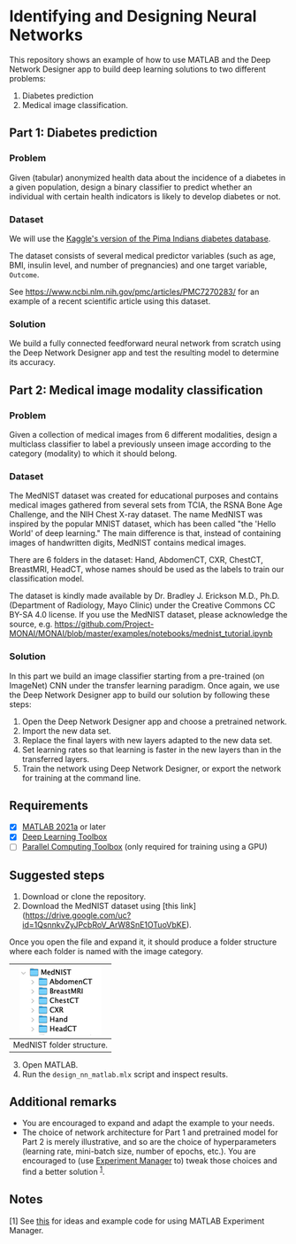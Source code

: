# Identifying and Designing Neural Networks
This repository shows an example of how to use MATLAB and the Deep Network Designer app to build deep learning solutions to two different problems:
1. Diabetes prediction
2. Medical image classification.
## Part 1: Diabetes prediction
### Problem
Given (tabular) anonymized health data about the incidence of a diabetes in a given population, design a binary classifier to predict whether an individual with certain health indicators is likely to develop diabetes or not.
### Dataset
We will use the [Kaggle's version of the Pima Indians diabetes database](https://www.kaggle.com/uciml/pima-indians-diabetes-database).

The dataset consists of several medical predictor variables (such as age, BMI, insulin level, and number of pregnancies) and one target variable, `Outcome`. 

See https://www.ncbi.nlm.nih.gov/pmc/articles/PMC7270283/ for an example of a recent scientific article using this dataset.
### Solution
We build a fully connected feedforward neural network from scratch using the Deep Network Designer app and test the resulting model to determine its accuracy.
## Part 2: Medical image modality classification
### Problem
Given a collection of medical images from 6 different modalities, design a multiclass classifier to label a previously unseen image according to the category (modality) to which it should belong.
### Dataset
The MedNIST dataset was created for educational purposes and contains medical images gathered from several sets from TCIA, the RSNA Bone Age Challenge, and the NIH Chest X-ray dataset. The name MedNIST was inspired by the popular MNIST dataset, which has been called "the 'Hello World' of deep learning." The main difference is that, instead of containing images of handwritten digits, MedNIST contains medical images.

There are 6 folders in the dataset: Hand, AbdomenCT, CXR, ChestCT, BreastMRI, HeadCT, whose names should be used as the labels to train our classification model.

The dataset is kindly made available by Dr. Bradley J. Erickson M.D., Ph.D. (Department of Radiology, Mayo Clinic) under the Creative Commons CC BY-SA 4.0 license. If you use the MedNIST dataset, please acknowledge the source, e.g. 
https://github.com/Project-MONAI/MONAI/blob/master/examples/notebooks/mednist_tutorial.ipynb 
### Solution
In this part we build an image classifier starting from a pre-trained (on ImageNet) CNN under the transfer learning paradigm. Once again, we use the Deep Network Designer app to build our solution by following these steps:
1. Open the Deep Network Designer app and choose a pretrained network.
2. Import the new data set.
3. Replace the final layers with new layers adapted to the new data set.
4. Set learning rates so that learning is faster in the new layers than in the transferred layers.
5. Train the network using Deep Network Designer, or export the network for training at the command line.
## Requirements
- [X]  [MATLAB 2021a](https://www.mathworks.com/products/matlab.html) or later
- [X]  [Deep Learning Toolbox](https://www.mathworks.com/products/deep-learning.html)
- [ ]  [Parallel Computing Toolbox](https://www.mathworks.com/products/parallel-computing.html) (only required for training using a GPU)
## Suggested steps
1. Download or clone the repository.
2. Download the MedNIST dataset using [this link] (https://drive.google.com/uc?id=1QsnnkvZyJPcbRoV_ArW8SnE1OTuoVbKE).

Once you open the file and expand it, it should produce a folder structure where each folder is named with the image category.

| ![](figures/MedNist_folder.png) |
|:--:|
| MedNIST folder structure.|

3. Open MATLAB.
4. Run the `design_nn_matlab.mlx` script and inspect results.
## Additional remarks
- You are encouraged to expand and adapt the example to your needs.
- The choice of network architecture for Part 1 and pretrained model for Part 2 is merely illustrative, and so are the choice of  hyperparameters (learning rate, mini-batch size, number of epochs, etc.). You are encouraged to (use [Experiment Manager](https://www.mathworks.com/help/deeplearning/ref/experimentmanager-app.html) to) tweak those choices and find a better solution <sup>[1](#myfootnote1)</sup>.
## Notes
<a name="myfootnote1">[1]</a> See [this](https://www.mathworks.com/matlabcentral/fileexchange/93980-managing-medical-image-classification-experiments?s_tid=prof_contriblnk) for ideas and example code for using MATLAB Experiment Manager.   
